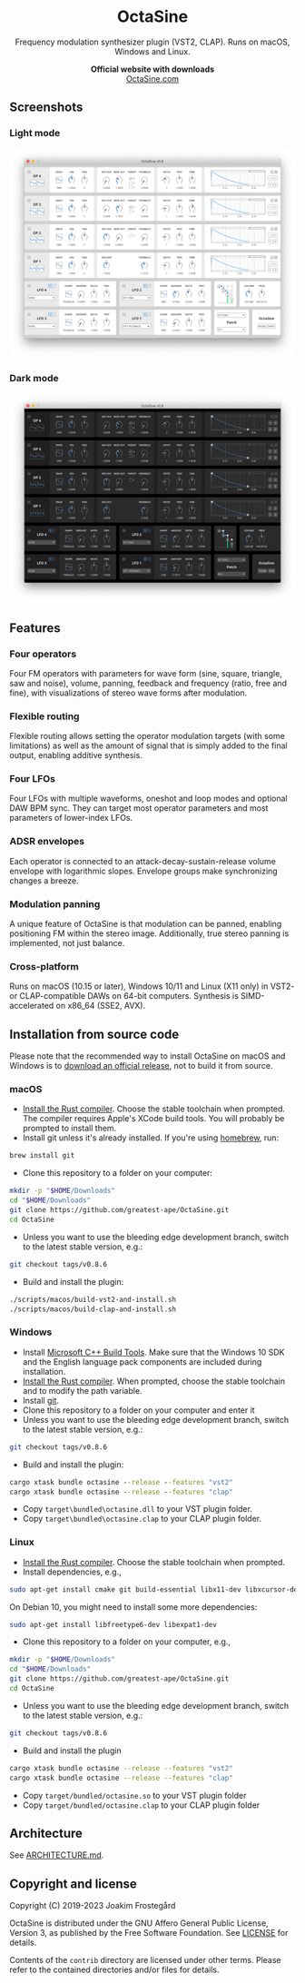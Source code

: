 <h1 align="center">OctaSine</h1>

<p align="center">
Frequency modulation synthesizer plugin (VST2, CLAP). Runs on macOS, Windows and Linux.
</p>

<p align="center">
  <strong>Official website with downloads</strong><br>
  <a href="https://www.octasine.com">OctaSine.com</a>
</p>

## Screenshots

### Light mode

![Screenshot of OctaSine in light mode](images/screenshot-light.png)

### Dark mode

![Screenshot of OctaSine in dark mode](images/screenshot-dark.png)

## Features

### Four operators

Four FM operators with parameters for wave form (sine, square, triangle, saw and noise), volume, panning, feedback and frequency (ratio, free and fine), with visualizations of stereo wave forms after modulation.

### Flexible routing

Flexible routing allows setting the operator modulation targets (with some limitations) as well as the amount of signal that is simply added to the final output, enabling additive synthesis.

### Four LFOs

Four LFOs with multiple waveforms, oneshot and loop modes and optional DAW BPM sync. They can target most operator parameters and most parameters of lower-index LFOs.

### ADSR envelopes

Each operator is connected to an attack-decay-sustain-release volume envelope with logarithmic slopes. Envelope groups make synchronizing changes a breeze.

### Modulation panning

A unique feature of OctaSine is that modulation can be panned, enabling positioning FM within the stereo image. Additionally, true stereo panning is implemented, not just balance.

### Cross-platform

Runs on macOS (10.15 or later), Windows 10/11 and Linux (X11 only) in VST2- or CLAP-compatible DAWs on 64-bit computers. Synthesis is SIMD-accelerated on x86_64 (SSE2, AVX).

## Installation from source code

Please note that the recommended way to install OctaSine on macOS and Windows
is to [download an official release](https://www.octasine.com), not to build it from source.

### macOS

* [Install the Rust compiler](https://rustup.rs/). Choose the stable toolchain
  when prompted. The compiler requires Apple's XCode build tools. You will
  probably be prompted to install them.
* Install git unless it's already installed. If you're using [homebrew](https://brew.sh), run:

```sh
brew install git
```

* Clone this repository to a folder on your computer:

```sh
mkdir -p "$HOME/Downloads"
cd "$HOME/Downloads"
git clone https://github.com/greatest-ape/OctaSine.git
cd OctaSine
```

* Unless you want to use the bleeding edge development branch, switch to the latest stable version, e.g.:

```sh
git checkout tags/v0.8.6
```

* Build and install the plugin:

```sh
./scripts/macos/build-vst2-and-install.sh
./scripts/macos/build-clap-and-install.sh
```

### Windows

* Install [Microsoft C++ Build Tools](https://visualstudio.microsoft.com/visual-cpp-build-tools/). Make sure that the Windows 10 SDK and the English language pack components are included during installation.
* [Install the Rust compiler](https://rustup.rs/). When prompted, choose the stable toolchain and to modify the path variable.
* Install [git](https://git-scm.com/downloads).
* Clone this repository to a folder on your computer and enter it
* Unless you want to use the bleeding edge development branch, switch to the latest stable version, e.g.:

```sh
git checkout tags/v0.8.6
```

* Build and install the plugin:

```cmd
cargo xtask bundle octasine --release --features "vst2"
cargo xtask bundle octasine --release --features "clap"
```

* Copy `target\bundled\octasine.dll` to your VST plugin folder.
* Copy `target\bundled\octasine.clap` to your CLAP plugin folder.

### Linux

* [Install the Rust compiler](https://rustup.rs/). Choose the stable toolchain when prompted. 
* Install dependencies, e.g.,

```sh
sudo apt-get install cmake git build-essential libx11-dev libxcursor-dev libxcb-dri2-0-dev libxcb-icccm4-dev libx11-xcb-dev pkg-config libgl-dev
```

On Debian 10, you might need to install some more dependencies:

```sh
sudo apt-get install libfreetype6-dev libexpat1-dev
```

* Clone this repository to a folder on your computer, e.g.,

```sh
mkdir -p "$HOME/Downloads"
cd "$HOME/Downloads"
git clone https://github.com/greatest-ape/OctaSine.git
cd OctaSine
```

* Unless you want to use the bleeding edge development branch, switch to the latest stable version, e.g.:

```sh
git checkout tags/v0.8.6
```

* Build and install the plugin

```sh
cargo xtask bundle octasine --release --features "vst2"
cargo xtask bundle octasine --release --features "clap"
```

* Copy `target/bundled/octasine.so` to your VST plugin folder 
* Copy `target/bundled/octasine.clap` to your CLAP plugin folder 

## Architecture

See [ARCHITECTURE.md](ARCHITECTURE.md).

## Copyright and license

Copyright (C) 2019-2023 Joakim Frostegård

OctaSine is distributed under the GNU Affero General Public License, Version 3,
as published by the Free Software Foundation. See [LICENSE](LICENSE) for
details.

Contents of the `contrib` directory are licensed under other terms. Please
refer to the contained directories and/or files for details.

